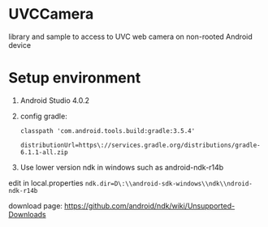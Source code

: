 UVCCamera
=========

library and sample to access to UVC web camera on non-rooted Android device

Setup environment
=========
1. Android Studio 4.0.2
2. config gradle:

    `classpath 'com.android.tools.build:gradle:3.5.4'`
    
    `distributionUrl=https\://services.gradle.org/distributions/gradle-6.1.1-all.zip`

3. Use lower version ndk in windows such as android-ndk-r14b

edit in local.properties
`ndk.dir=D\:\\android-sdk-windows\\ndk\\ndroid-ndk-r14b`

download page: https://github.com/android/ndk/wiki/Unsupported-Downloads
